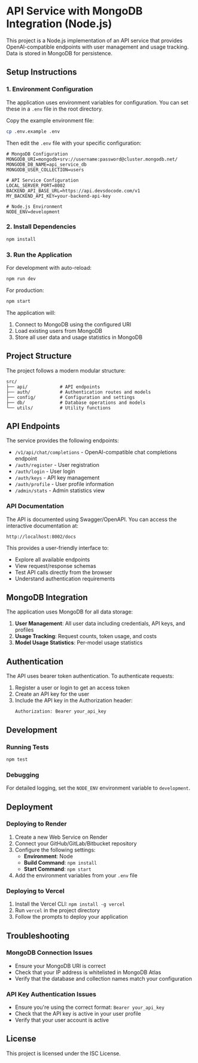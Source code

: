 # API Service with MongoDB Integration (Node.js)

This project is a Node.js implementation of an API service that provides OpenAI-compatible endpoints with user management and usage tracking. Data is stored in MongoDB for persistence.

## Setup Instructions

### 1. Environment Configuration

The application uses environment variables for configuration. You can set these in a `.env` file in the root directory.

Copy the example environment file:
```bash
cp .env.example .env
```

Then edit the `.env` file with your specific configuration:
```
# MongoDB Configuration
MONGODB_URI=mongodb+srv://username:password@cluster.mongodb.net/
MONGODB_DB_NAME=api_service_db
MONGODB_USER_COLLECTION=users

# API Service Configuration
LOCAL_SERVER_PORT=8002
BACKEND_API_BASE_URL=https://api.devsdocode.com/v1
MY_BACKEND_API_KEY=your-backend-api-key

# Node.js Environment
NODE_ENV=development
```

### 2. Install Dependencies

```bash
npm install
```

### 3. Run the Application

For development with auto-reload:
```bash
npm run dev
```

For production:
```bash
npm start
```

The application will:
1. Connect to MongoDB using the configured URI
2. Load existing users from MongoDB
3. Store all user data and usage statistics in MongoDB

## Project Structure

The project follows a modern modular structure:

```
src/
├── api/            # API endpoints
├── auth/           # Authentication routes and models
├── config/         # Configuration and settings
├── db/             # Database operations and models
└── utils/          # Utility functions
```

## API Endpoints

The service provides the following endpoints:

- `/v1/api/chat/completions` - OpenAI-compatible chat completions endpoint
- `/auth/register` - User registration
- `/auth/login` - User login
- `/auth/keys` - API key management
- `/auth/profile` - User profile information
- `/admin/stats` - Admin statistics view

### API Documentation

The API is documented using Swagger/OpenAPI. You can access the interactive documentation at:

```
http://localhost:8002/docs
```

This provides a user-friendly interface to:
- Explore all available endpoints
- View request/response schemas
- Test API calls directly from the browser
- Understand authentication requirements

## MongoDB Integration

The application uses MongoDB for all data storage:

1. **User Management**: All user data including credentials, API keys, and profiles
2. **Usage Tracking**: Request counts, token usage, and costs
3. **Model Usage Statistics**: Per-model usage statistics

## Authentication

The API uses bearer token authentication. To authenticate requests:

1. Register a user or login to get an access token
2. Create an API key for the user
3. Include the API key in the Authorization header:
   ```
   Authorization: Bearer your_api_key
   ```

## Development

### Running Tests

```bash
npm test
```

### Debugging

For detailed logging, set the `NODE_ENV` environment variable to `development`.

## Deployment

### Deploying to Render

1. Create a new Web Service on Render
2. Connect your GitHub/GitLab/Bitbucket repository
3. Configure the following settings:
   - **Environment**: Node
   - **Build Command**: `npm install`
   - **Start Command**: `npm start`
4. Add the environment variables from your `.env` file

### Deploying to Vercel

1. Install the Vercel CLI: `npm install -g vercel`
2. Run `vercel` in the project directory
3. Follow the prompts to deploy your application

## Troubleshooting

### MongoDB Connection Issues

- Ensure your MongoDB URI is correct
- Check that your IP address is whitelisted in MongoDB Atlas
- Verify that the database and collection names match your configuration

### API Key Authentication Issues

- Ensure you're using the correct format: `Bearer your_api_key`
- Check that the API key is active in your user profile
- Verify that your user account is active

## License

This project is licensed under the ISC License.

